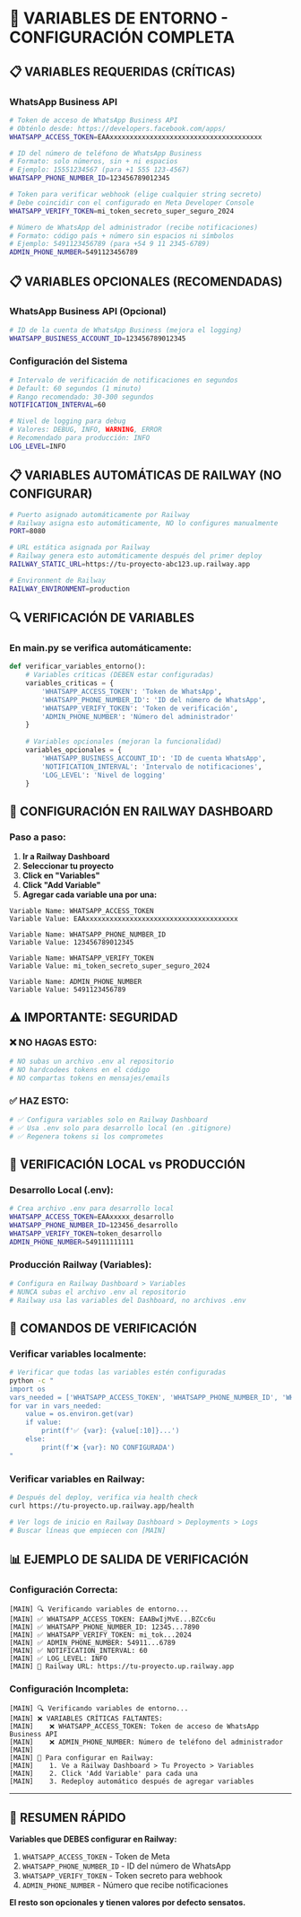 # 🔧 VARIABLES DE ENTORNO - CONFIGURACIÓN COMPLETA

## 📋 VARIABLES REQUERIDAS (CRÍTICAS)

### WhatsApp Business API
```bash
# Token de acceso de WhatsApp Business API
# Obténlo desde: https://developers.facebook.com/apps/
WHATSAPP_ACCESS_TOKEN=EAAxxxxxxxxxxxxxxxxxxxxxxxxxxxxxxxxxxxxxx

# ID del número de teléfono de WhatsApp Business  
# Formato: solo números, sin + ni espacios
# Ejemplo: 15551234567 (para +1 555 123-4567)
WHATSAPP_PHONE_NUMBER_ID=123456789012345

# Token para verificar webhook (elige cualquier string secreto)
# Debe coincidir con el configurado en Meta Developer Console
WHATSAPP_VERIFY_TOKEN=mi_token_secreto_super_seguro_2024

# Número de WhatsApp del administrador (recibe notificaciones)
# Formato: código país + número sin espacios ni símbolos
# Ejemplo: 5491123456789 (para +54 9 11 2345-6789)
ADMIN_PHONE_NUMBER=5491123456789
```

## 📋 VARIABLES OPCIONALES (RECOMENDADAS)

### WhatsApp Business API (Opcional)
```bash
# ID de la cuenta de WhatsApp Business (mejora el logging)
WHATSAPP_BUSINESS_ACCOUNT_ID=123456789012345
```

### Configuración del Sistema
```bash
# Intervalo de verificación de notificaciones en segundos
# Default: 60 segundos (1 minuto)
# Rango recomendado: 30-300 segundos
NOTIFICATION_INTERVAL=60

# Nivel de logging para debug
# Valores: DEBUG, INFO, WARNING, ERROR
# Recomendado para producción: INFO
LOG_LEVEL=INFO
```

## 📋 VARIABLES AUTOMÁTICAS DE RAILWAY (NO CONFIGURAR)

```bash
# Puerto asignado automáticamente por Railway
# Railway asigna esto automáticamente, NO lo configures manualmente
PORT=8080

# URL estática asignada por Railway
# Railway genera esto automáticamente después del primer deploy
RAILWAY_STATIC_URL=https://tu-proyecto-abc123.up.railway.app

# Environment de Railway
RAILWAY_ENVIRONMENT=production
```

## 🔍 VERIFICACIÓN DE VARIABLES

### En main.py se verifica automáticamente:
```python
def verificar_variables_entorno():
    # Variables críticas (DEBEN estar configuradas)
    variables_criticas = {
        'WHATSAPP_ACCESS_TOKEN': 'Token de WhatsApp',
        'WHATSAPP_PHONE_NUMBER_ID': 'ID del número de WhatsApp', 
        'WHATSAPP_VERIFY_TOKEN': 'Token de verificación',
        'ADMIN_PHONE_NUMBER': 'Número del administrador'
    }
    
    # Variables opcionales (mejoran la funcionalidad)
    variables_opcionales = {
        'WHATSAPP_BUSINESS_ACCOUNT_ID': 'ID de cuenta WhatsApp',
        'NOTIFICATION_INTERVAL': 'Intervalo de notificaciones',
        'LOG_LEVEL': 'Nivel de logging'
    }
```

## 🚂 CONFIGURACIÓN EN RAILWAY DASHBOARD

### Paso a paso:
1. **Ir a Railway Dashboard**
2. **Seleccionar tu proyecto**  
3. **Click en "Variables"**
4. **Click "Add Variable"**
5. **Agregar cada variable una por una:**

```
Variable Name: WHATSAPP_ACCESS_TOKEN
Variable Value: EAAxxxxxxxxxxxxxxxxxxxxxxxxxxxxxxxxxxxxxx

Variable Name: WHATSAPP_PHONE_NUMBER_ID  
Variable Value: 123456789012345

Variable Name: WHATSAPP_VERIFY_TOKEN
Variable Value: mi_token_secreto_super_seguro_2024

Variable Name: ADMIN_PHONE_NUMBER
Variable Value: 5491123456789
```

## ⚠️ IMPORTANTE: SEGURIDAD

### ❌ NO HAGAS ESTO:
```bash
# NO subas un archivo .env al repositorio
# NO hardcodees tokens en el código
# NO compartas tokens en mensajes/emails
```

### ✅ HAZ ESTO:
```bash
# ✅ Configura variables solo en Railway Dashboard
# ✅ Usa .env solo para desarrollo local (en .gitignore)
# ✅ Regenera tokens si los comprometes
```

## 🧪 VERIFICACIÓN LOCAL vs PRODUCCIÓN

### Desarrollo Local (.env):
```bash
# Crea archivo .env para desarrollo local
WHATSAPP_ACCESS_TOKEN=EAAxxxxx_desarrollo
WHATSAPP_PHONE_NUMBER_ID=123456_desarrollo
WHATSAPP_VERIFY_TOKEN=token_desarrollo
ADMIN_PHONE_NUMBER=549111111111
```

### Producción Railway (Variables):
```bash
# Configura en Railway Dashboard > Variables
# NUNCA subas el archivo .env al repositorio
# Railway usa las variables del Dashboard, no archivos .env
```

## 🔧 COMANDOS DE VERIFICACIÓN

### Verificar variables localmente:
```bash
# Verificar que todas las variables estén configuradas
python -c "
import os
vars_needed = ['WHATSAPP_ACCESS_TOKEN', 'WHATSAPP_PHONE_NUMBER_ID', 'WHATSAPP_VERIFY_TOKEN', 'ADMIN_PHONE_NUMBER']
for var in vars_needed:
    value = os.environ.get(var)
    if value:
        print(f'✅ {var}: {value[:10]}...')
    else:
        print(f'❌ {var}: NO CONFIGURADA')
"
```

### Verificar variables en Railway:
```bash
# Después del deploy, verifica via health check
curl https://tu-proyecto.up.railway.app/health

# Ver logs de inicio en Railway Dashboard > Deployments > Logs
# Buscar líneas que empiecen con [MAIN]
```

## 📊 EJEMPLO DE SALIDA DE VERIFICACIÓN

### Configuración Correcta:
```
[MAIN] 🔍 Verificando variables de entorno...
[MAIN] ✅ WHATSAPP_ACCESS_TOKEN: EAABwIjMvE...BZCc6u
[MAIN] ✅ WHATSAPP_PHONE_NUMBER_ID: 12345...7890
[MAIN] ✅ WHATSAPP_VERIFY_TOKEN: mi_tok...2024
[MAIN] ✅ ADMIN_PHONE_NUMBER: 54911...6789
[MAIN] ✅ NOTIFICATION_INTERVAL: 60
[MAIN] ✅ LOG_LEVEL: INFO
[MAIN] 🚂 Railway URL: https://tu-proyecto.up.railway.app
```

### Configuración Incompleta:
```
[MAIN] 🔍 Verificando variables de entorno...
[MAIN] ❌ VARIABLES CRÍTICAS FALTANTES:
[MAIN]    ❌ WHATSAPP_ACCESS_TOKEN: Token de acceso de WhatsApp Business API
[MAIN]    ❌ ADMIN_PHONE_NUMBER: Número de teléfono del administrador
[MAIN] 
[MAIN] 🔧 Para configurar en Railway:
[MAIN]    1. Ve a Railway Dashboard > Tu Proyecto > Variables
[MAIN]    2. Click 'Add Variable' para cada una
[MAIN]    3. Redeploy automático después de agregar variables
```

---

## 🎯 RESUMEN RÁPIDO

**Variables que DEBES configurar en Railway:**
1. `WHATSAPP_ACCESS_TOKEN` - Token de Meta
2. `WHATSAPP_PHONE_NUMBER_ID` - ID del número de WhatsApp  
3. `WHATSAPP_VERIFY_TOKEN` - Token secreto para webhook
4. `ADMIN_PHONE_NUMBER` - Número que recibe notificaciones

**El resto son opcionales y tienen valores por defecto sensatos.**
